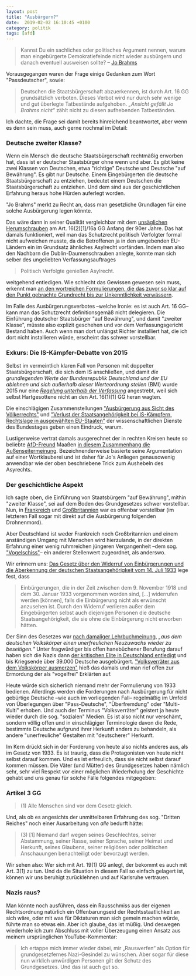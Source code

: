 ```yaml
---
layout: post
title: "Ausbürgern?"
date:  2019-02-02 16:10:45 +0100
category: politik
tags: [afd]
---
```


> Kannst Du ein sachliches oder politisches Argument nennen, warum man eingebürgerte Demokratiefeinde nicht wieder ausbürgern und danach eventuell ausweisen sollte?﻿
> – [Jo Brahms](https://www.youtube.com/watch?v=RYs2DGjlAxE&lc=UgyaB-OKn_6qn38JcCd4AaABAg.8qc_58cda8L8qqsp5-g5BZ)

Vorausgegangen waren der Frage einige Gedanken zum Wort "Passdeutscher", sowie:

> Deutschen die Staatsbürgerschaft abzuerkennen, ist durch Art. 16 GG grundsätzlich verboten. Dieses Verbot wird nur durch sehr wenige und gut überlegte Tatbestände aufgehoben.  _„Ansicht gefällt Jo Brahms nicht“_ zählt nicht zu diesen aufhebenden Tatbeständen.

Ich dachte, die Frage sei damit bereits hinreichend beantwortet, aber wenn es denn sein muss, auch gerne nochmal im Detail:

### Deutsche zweiter Klasse?

Wenn ein Mensch die deutsche Staatsbürgerschaft rechtmäßig erworben hat, dass ist er deutscher Staatsbürger ohne wenn und aber. Es gibt keine zwei Klassen von Deutschen, etwa "richtige" Deutsche und Deutsche "auf Bewährung". Es gibt nur Deutsche. Einem Eingebürgerten die deutsche Staatsbürgerschaft zu entziehen, bedeutet einem Deutschen die Staatsbürgerschaft zu entziehen. Und dem sind aus der geschichtlichen Erfahrung heraus hohe Hürden auferlegt worden.

"Jo Brahms" merkt zu Recht an, dass man gesetzliche Grundlagen für eine solche Ausbürgerung legen könnte.

Das wäre dann in seiner Qualität vergleichbar mit dem  [unsäglichen Herumschrauben](https://www.deutschlandfunk.de/der-asylkompromiss-von-1992-kampf-um-artikel-16.724.de.html?dram:article_id=402386) am Art. 16(2)[1]/16a GG Anfang der 90er Jahre. Das hat damals funktioniert, weil man das Schutzrecht politisch Verfolgter formal nicht aufweichen musste, da die Betroffenen ja in den umgebenden EU-Ländern ein im Grundsatz ähnliches Asylrecht vorfänden. Indem man also den Nachbarn die Dublin-Daumenschrauben anlegte, konnte man sich selber des ungeliebten Verfassungsauftrages

> Politisch Verfolgte genießen Asylrecht.

weitgehend entledigen. Wie schlecht das Gewissen gewesen sein muss, erkennt man [an den wortreichen Formulierungen, die das zuvor so klar auf den Punkt gebrachte Grundrecht bis zur Unkenntlichkeit verwässern](https://lexetius.com/GG/16a).

Im Falle des Ausbürgerungsverbotes –welche Ironie: es ist auch Art. 16 GG– kann man das Schutzrecht definitionsgemäß nicht delegieren. Die Einführung deutscher Staatsbürger "auf Bewährung", und damit "zweiter Klasse", müsste also explizit geschehen und vor dem Verfassungsgericht Bestand haben. Auch wenn man dort unlängst Richter installiert hat, die ich dort nicht installieren würde, erscheint das schwer vorstellbar.


### Exkurs: Die IS-Kämpfer-Debatte von 2015

Selbst im vermeintlich klaren Fall von Personen mit doppelter Staatsbürgerschaft, die sich dem IS anschließen, und damit _die grundlegenden Werte der Bundesrepublik Deutschland und der EU ablehnen und sich außerhalb dieser Werteordnung stellen_ (BMI) wurde 2015 nur eine [_Regelung unterhalb der Verfassung_](https://www.sueddeutsche.de/kultur/recht-und-verbrechen-schlimmer-als-folter-1.2849287) angestrebt, weil sich selbst Hartgesottene nicht an den Art. 16(1)[1] GG heran wagten.

Die einschlägigen Zusammenstellungen ["Ausbürgerung aus Sicht des Völkerrechts"](https://www.bundestag.de/blob/493610/4aef9e281154c0735ecd5dad5d5805ac/wd-3-270-16-pdf-data.pdf) und ["Verlust der Staatsangehörigkeit bei IS-Kämpfern, Rechtslage in ausgewählten EU-Staaten"](https://www.bundestag.de/blob/493610/4aef9e281154c0735ecd5dad5d5805ac/wd-3-270-16-pdf-data.pdf) der wissenschaftlichen Dienste des Bundestages geben einen Eindruck, warum.

Lustigerweise vertrat damals ausgerechnet der in rechten Kreisen heute so beliebte [AfD-Freund](https://www.nachdenkseiten.de/?p=45480&pdf=45480) Maaßen [in diesem Zusammenhang die Außenseitermeinung](https://beck-online.beck.de/Bcid/Y-300-Z-ZAR-B-2011-S-336-N-1). Bezeichnenderweise basierte seine Argumentation auf einer Wortklauberei und ist daher für Jo's Anliegen genausowenig anwendbar wie der oben beschriebene Trick zum Aushebeln des Asyrechts.

### Der geschichtliche Aspekt

Ich sagte oben, die Einführung von Staatsbürgern "auf Bewährung", mithin "zweiter Klasse", sei auf dem Boden des Grundgesetzes schwer vorstellbar. Nun, in [Frankreich](https://www.sueddeutsche.de/kultur/recht-und-verbrechen-schlimmer-als-folter-1.2849287) und [Großbritannien](https://verfassungsblog.de/verantwortlichkeiten-ausbuergern-entzug-der-staatsbuergerschaft-zur-terrorismusbekaempfung-grossbritannien/) war es offenbar vorstellbar (im letzteren Fall sogar mit direkt auf die Ausbürgerung folgenden Drohnenmord).

Aber Deutschland ist weder Frankreich noch Großbritannien und einem anständigen Umgang mit Menschen wird hierzulande, in der direkten Erfahrung einer wenig ruhmreichen jüngeren Vergangenheit –dem sog. ["Vogelschiss"](https://www.youtube.com/watch?v=78spEzkbUAM)– ein anderer Stellenwert zugeordnet, als anderswo.

Wir erinnern uns: [Das Gesetz über den Widerruf von Einbürgerungen und die Aberkennung der deutschen Staatsangehörigkeit vom 14. Juli 1933](http://www.documentarchiv.de/ns/1933/deutsche-staatsangehoerigkeit_ges.html) lege fest, dass

> Einbürgerungen, die in der Zeit zwischen dem 9. November 1918 und dem 30. Januar 1933 vorgenommen worden sind, [...] widerrufen werden [können], falls die Einbürgerung nicht als erwünscht anzusehen ist. Durch den Widerruf verlieren außer dem Eingebürgerten selbst auch diejenigen Personen die deutsche Staatsangehörigkeit, die sie ohne die Einbürgerung nicht erworben hätten.

Der Sinn des Gesetzes war [nach damaliger Lehrbuchmeinung](http://universaar.uni-saarland.de/journals/index.php/tg/article/viewArticle/471/510#fuss11), _„aus dem deutschen Volkskörper einen unerfreulichen Neuzuwachs wieder zu beseitigen.“_ Unter fragwürdiger bis offen hanebüchener Berufung darauf haben sich die Nazis dann [der kritischen Elite in Deutschland entledigt](https://de.wikipedia.org/wiki/Erste_Ausb%C3%BCrgerungsliste_des_Deutschen_Reichs_von_1933) und bis Kriegsende über 39.000 Deutsche ausgebürgert. ["Volksverräter aus dem Volkskörper ausmerzen"](https://www.baden18-45.de/filter/1933-08-25-aus-dem-volkskoerper-ausgemerzt-die-erste-ausbuergerungsliste-erscheint/) hieß das damals und man rief offen zur Ermordung der als "vogelfrei" Erklärten auf.

Heute würde sich sicherlich niemand mehr der Formulierung von 1933 bedienen. Allerdings werden die Forderungen nach Ausbürgerung für nicht gebürtige Deutsche –wie auch im vorliegenden Fall– regelmäßig im Umfeld von Überlegungen über "Pass-Deutsche", "Überfremdung" oder "Multi-Kulti" erhoben. Und auch der Terminus "Volksverräter" geistert ja heute wieder durch die sog. "sozialen" Medien. Es ist also nicht nur verschämt, sondern völlig offen und in einschlägiger Terminologie davon die Rede, bestimmte Deutsche aufgrund ihrer Herkunft anders zu behandeln, als andere "unerfreuliche" Gestalten mit "deutscherer" Herkunft. 

Im Kern drückt sich in der Forderung von heute also nichts anderes aus, als im Gesetz von 1933. Es ist traurig, dass die Protagonisten von heute nicht selbst darauf kommen. Und es ist erfreulich, dass sie nicht selbst darauf kommen müssen. Die Väter (und Mütter) des Grundgesetzes haben nämlich sehr, sehr viel Respekt vor einer möglichen Wiederholung der Geschichte gehabt und uns genau für solche Fälle folgendes mitgegeben:

### Artikel 3 GG

> (1) Alle Menschen sind vor dem Gesetz gleich.

Und, als ob es angesichts der unmittelbaren Erfahrung des sog. "Dritten Reiches" noch einer Ausarbeitung von _alle_ bedurft hätte:

> (3) [1] Niemand darf wegen seines Geschlechtes, seiner Abstammung, seiner Rasse, seiner Sprache, seiner Heimat und Herkunft, seines Glaubens, seiner religiösen oder politischen Anschauungen benachteiligt oder bevorzugt werden.

Wir sehen also: Wer sich mit Art. 19(1) GG anlegt, der bekommt es auch mit Art. 3(1) zu tun. Und da die Situation in diesem Fall so einfach gelagert ist, können wir uns beruhigt zurücklehnen und auf Karlsruhe vertrauen.


### Nazis raus?

Man könnte noch ausführen, dass ein Rausschmiss aus der eigenen Rechtsordnung natürlich ein Offenbarungseid der Rechtsstaatlichkeit an sich wäre, oder mit was für Diktaturen man sich gemein machen würde, führte man so etwas ein. Aber ich glaube, das ist müßig. Und deswegen wiederhole ich zum Abschluss mit voller Überzeugung einen Ansatz aus meinem ursprünglichen YouTube-Kommentar:

> Ich ertappe mich immer wieder dabei, mir „Rauswerfen“ als Option für grundgesetzfernes Nazi-Gesindel zu wünschen. Aber sogar für diese nun wirklich unwürdigen Personen gilt der Schutz des Grundgesetzes. Und das ist auch gut so.
